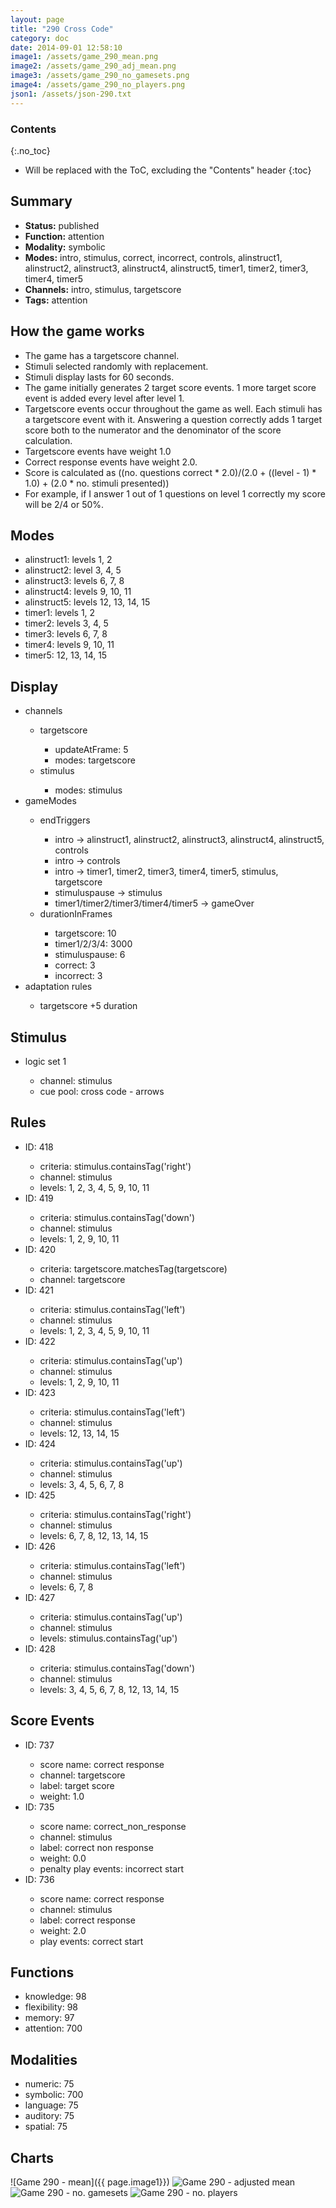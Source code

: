 ```yaml
---
layout: page
title: "290 Cross Code"
category: doc
date: 2014-09-01 12:58:10
image1: /assets/game_290_mean.png
image2: /assets/game_290_adj_mean.png
image3: /assets/game_290_no_gamesets.png
image4: /assets/game_290_no_players.png
json1: /assets/json-290.txt
---
```


### Contents
{:.no_toc}

* Will be replaced with the ToC, excluding the "Contents" header
{:toc}

## Summary
<p>
<ul>
<li><strong>Status:</strong> published</li>
<li><strong>Function:</strong> attention</li>
<li><strong>Modality:</strong> symbolic</li>
<li><strong>Modes:</strong> intro, stimulus, correct, incorrect, controls, alinstruct1, alinstruct2, alinstruct3, alinstruct4, alinstruct5, timer1, timer2, timer3, timer4, timer5</li>
<li><strong>Channels:</strong> intro, stimulus, targetscore</li>
<li><strong>Tags:</strong> attention</li>
</ul>
</p>

## How the game works
<p>
<ul>
<li>The game has a targetscore channel.</li>
<li>Stimuli selected randomly with replacement.</li>
<li>Stimuli display lasts for 60 seconds.</li>
<li>The game initially generates 2 target score events. 1 more target score event is added every level after level 1.</li>
<li>Targetscore events occur throughout the game as well. Each stimuli has a targetscore event with it. Answering a question correctly adds 1 target score both to the numerator and the denominator of the score calculation.</li>
<li>Targetscore events have weight 1.0</li>
<li>Correct response events have weight 2.0.</li>
<li>Score is calculated as ((no. questions correct * 2.0)/(2.0 + ((level - 1) * 1.0) + (2.0 * no. stimuli presented))
<li>For example, if I answer 1 out of 1 questions on level 1 correctly my score will be 2/4 or 50%.</li>
</ul>
</p>

## Modes
<p>
<ul>
<li>alinstruct1: levels 1, 2</li>
<li>alinstruct2: level 3, 4, 5</li>
<li>alinstruct3: levels 6, 7, 8</li>
<li>alinstruct4: levels 9, 10, 11</li>
<li>alinstruct5: levels 12, 13, 14, 15</li>
<li>timer1: levels 1, 2</li>
<li>timer2: levels 3, 4, 5</li>
<li>timer3: levels 6, 7, 8</li>
<li>timer4: levels 9, 10, 11</li>
<li>timer5: 12, 13, 14, 15</li>
</ul>
</p>

## Display
<p>
<ul>
<li>channels</li>
<ul>
<li>targetscore</li>
<ul>
<li>updateAtFrame: 5</li>
<li>modes: targetscore</li>
</ul>
<li>stimulus</li>
<ul>
<li>modes: stimulus</li>
</ul>
</ul>
<li>gameModes</li>
<ul>
<li>endTriggers</li>
<ul>
<li>intro -> alinstruct1, alinstruct2, alinstruct3, alinstruct4, alinstruct5, controls</li>
<li>intro -> controls</li>
<li>intro -> timer1, timer2, timer3, timer4, timer5, stimulus, targetscore</li>
<li>stimuluspause -> stimulus</li>
<li>timer1/timer2/timer3/timer4/timer5 -> gameOver</li>
</ul>
<li>durationInFrames</li>
<ul>
<li>targetscore: 10</li>
<li>timer1/2/3/4: 3000</li>
<li>stimuluspause: 6</li>
<li>correct: 3</li>
<li>incorrect: 3</li>
</ul>
</ul>
<li>adaptation rules</li>
<ul><li>targetscore +5 duration</li></ul>
</ul>
</p>

## Stimulus
<p>
<ul>
<li>logic set 1</li>
<ul>
<li>channel: stimulus</li>
<li>cue pool: cross code - arrows</li>
</ul>
</ul>
</p>

## Rules
<p>
<ul>
<li>ID: 418</li>
<ul>
<li>criteria: stimulus.containsTag('right')</li>
<li>channel: stimulus</li>
<li>levels: 1, 2, 3, 4, 5, 9, 10, 11</li>
</ul>
<li>ID: 419</li>
<ul>
<li>criteria: stimulus.containsTag('down')</li>
<li>channel: stimulus</li>
<li>levels: 1, 2, 9, 10, 11</li>
</ul>
<li>ID: 420</li>
<ul>
<li>criteria: targetscore.matchesTag(targetscore)</li>
<li>channel: targetscore</li>
</ul>
<li>ID: 421</li>
<ul>
<li>criteria: stimulus.containsTag('left')</li>
<li>channel: stimulus</li>
<li>levels: 1, 2, 3, 4, 5, 9, 10, 11</li>
</ul>
<li>ID: 422</li>
<ul>
<li>criteria: stimulus.containsTag('up')</li>
<li>channel: stimulus</li>
<li>levels: 1, 2, 9, 10, 11</li>
</ul>
<li>ID: 423</li>
<ul>
<li>criteria: stimulus.containsTag('left')</li>
<li>channel: stimulus</li>
<li>levels: 12, 13, 14, 15</li>
</ul>
<li>ID: 424</li>
<ul>
<li>criteria: stimulus.containsTag('up')</li>
<li>channel: stimulus</li>
<li>levels: 3, 4, 5, 6, 7, 8</li>
</ul>
<li>ID: 425</li>
<ul>
<li>criteria: stimulus.containsTag('right')</li>
<li>channel: stimulus</li>
<li>levels: 6, 7, 8, 12, 13, 14, 15</li>
</ul>
<li>ID: 426</li>
<ul>
<li>criteria: stimulus.containsTag('left')</li>
<li>channel: stimulus</li>
<li>levels: 6, 7, 8</li>
</ul>
<li>ID: 427</li>
<ul>
<li>criteria: stimulus.containsTag('up')</li>
<li>channel: stimulus</li>
<li>levels: stimulus.containsTag('up')</li>
</ul>
<li>ID: 428</li>
<ul>
<li>criteria: stimulus.containsTag('down')</li>
<li>channel: stimulus</li>
<li>levels: 3, 4, 5, 6, 7, 8, 12, 13, 14, 15</li>
</ul>
</ul>
</p>

## Score Events
<p>
<ul>
<li>ID: 737</li>
<ul>
<li>score name: correct response</li>
<li>channel: targetscore</li>
<li>label: target score</li>
<li>weight: 1.0</li>
</ul>
<li>ID: 735</li>
<ul>
<li>score name: correct_non_response</li>
<li>channel: stimulus</li>
<li>label: correct non response</li>
<li>weight: 0.0</li>
<li>penalty play events: incorrect start</li>
</ul>
<li>ID: 736</li>
<ul>
<li>score name: correct response</li>
<li>channel: stimulus</li>
<li>label: correct response</li>
<li>weight: 2.0</li>
<li>play events: correct start</li>
</ul>
</ul>
</p>

## Functions
<p>
<ul>
<li>knowledge: 98</li>
<li>flexibility: 98</li>
<li>memory: 97</li>
<li>attention: 700</li>
</ul>
</p>

## Modalities
<p>
<ul>
<li>numeric: 75</li>
<li>symbolic: 700</li>
<li>language: 75</li>
<li>auditory: 75</li>
<li>spatial: 75</li>
</ul>
</p>

## Charts
![Game 290 - mean]({{ page.image1}})
![Game 290 - adjusted mean]({{page.image2}})
![Game 290 - no. gamesets]({{page.image3}})
![Game 290 - no. players]({{page.image4}})


